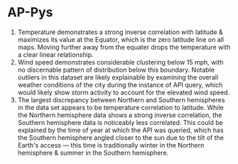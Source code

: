 # AP-Pys

1) Temperature demonstrates a strong inverse correlation with latitude & maximizes its value at the Equator, which is the zero latitude line on all maps. Moving further away from the equater drops the temperature with a clear linear relationship.
2) Wind speed demonstrates considerable clustering below 15 mph, with no discernable pattern of distribution below this boundary. Notable outliers in this dataset are likely explainable by examining the overall weather conditions of the city during the instance of API query, which would likely show storm activity to account for the elevated wind speed.
3) The largest discrepancy between Northern and Southern hemispheres in the data set appears to be temperature correlation to latitude. While the Northern hemisphere data shows a strong inverse correlation, the Southern hemisphere data is noticeably less correlated. This could be explained by the time of year at which the API was queried, which has the Southern hemisphere angled closer to the sun due to the tilt of the Earth's access –– this time is traditionally winter in the Northern hemisphere & summer in the Southern hemisphere.
